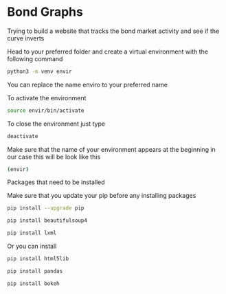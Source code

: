 # Bond Graphs
Trying to build a website that tracks the bond market activity and see if the curve inverts

Head to your preferred folder and create a virtual environment with the following command

```sh
python3 -m venv envir
```
You can replace the name enviro to your preferred name

To activate the environment
```sh
source envir/bin/activate
```
To close the environment just type
```sh
deactivate
```
Make sure that the name of your environment appears at the beginning in our case this will be look like this
```sh
(envir)
```
Packages that need to be installed

Make sure that you update your pip before any installing packages
```sh
pip install --upgrade pip
```
```sh
pip install beautifulsoup4
```
```sh
pip install lxml
```
Or you can install
```sh
pip install html5lib
```
```sh
pip install pandas
```
```sh
pip install bokeh
```

